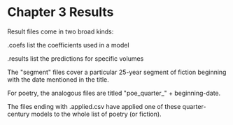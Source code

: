 Chapter 3 Results
=================

Result files come in two broad kinds: 

.coefs list the coefficients used in a model

.results list the predictions for specific volumes

The "segment" files cover a particular 25-year segment of fiction beginning with the date mentioned in the title.

For poetry, the analogous files are titled "poe_quarter_" + beginning-date.

The files ending with .applied.csv have applied one of these quarter-century models to the whole list of poetry (or fiction).